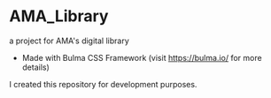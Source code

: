 # AMA_Library
a project for AMA's digital library
* Made with Bulma CSS Framework (visit https://bulma.io/ for more details)

I created this repository for development purposes.
